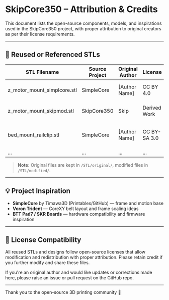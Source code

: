 # SkipCore350 – Attribution & Credits

This document lists the open-source components, models, and inspirations used in the SkipCore350 project, with proper attribution to original creators as per their license requirements.

---

## 🔧 Reused or Referenced STLs

| STL Filename                  | Source Project | Original Author | License       | Notes                                      |
|------------------------------|----------------|------------------|---------------|--------------------------------------------|
| z_motor_mount_simplcore.stl  | SimpleCore     | [Author Name]    | CC BY 4.0     | Original mount used as reference           |
| z_motor_mount_skipmod.stl    | SkipCore350    | Skip             | Derived Work  | Modified version for compatibility         |
| bed_mount_railclip.stl       | SimpleCore     | [Author Name]    | CC BY-SA 3.0  | Rail clip used on Z axis for bed mount     |
| ...                          | ...            | ...              | ...           | ...                                        |

> **Note:** Original files are kept in `/STL/original/`, modified files in `/STL/modified/`.

---

## 💡 Project Inspiration

- **SimpleCore** by Timawa3D (Printables/GitHub) — frame and motion base
- **Voron Trident** — CoreXY belt layout and frame scaling ideas
- **BTT Pad7 / SKR Boards** — hardware compatibility and firmware inspiration

---

## 📜 License Compatibility

All reused STLs and designs follow open-source licenses that allow modification and redistribution with proper attribution. Please retain credit if you further modify and share these files.

If you're an original author and would like updates or corrections made here, please raise an issue or pull request on the GitHub repo.

---

Thank you to the open-source 3D printing community 🙏
